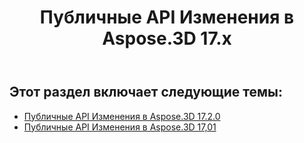 ﻿---
title: Публичные API Изменения в Aspose.3D 17.x
type: docs
weight: 10
url: /ru/net/public-api-changes-in-aspose-3d-17-x/
---
## **Этот раздел включает следующие темы:**
- [Публичные API Изменения в Aspose.3D 17.2.0](/3d/ru/net/public-api-changes-in-aspose-3d-17-2-0/)
- [Публичные API Изменения в Aspose.3D 17,01](/3d/ru/net/public-api-changes-in-aspose-3d-17-01/)
